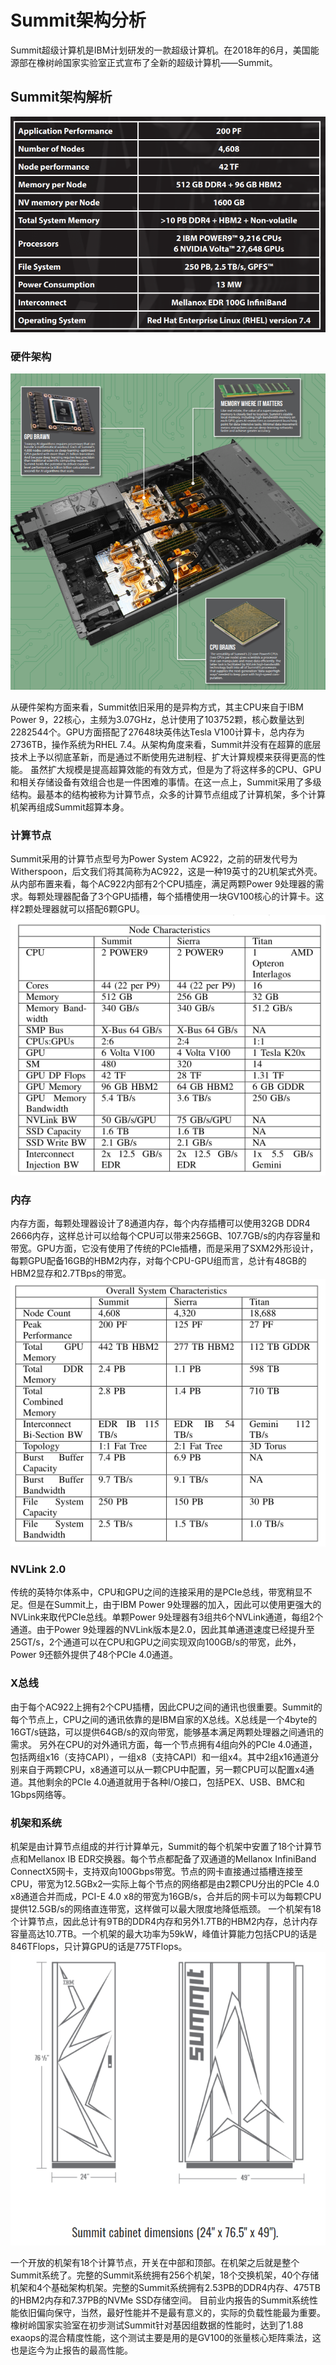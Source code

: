 # Summit架构分析
Summit超级计算机是IBM计划研发的一款超级计算机。在2018年的6月，美国能源部在橡树岭国家实验室正式宣布了全新的超级计算机——Summit。
## Summit架构解析
![架构](https://github.com/luojike/sysdesign/blob/master/2019/%E5%88%98%E7%A8%8B%E7%9D%BF/Summit%E6%9E%B6%E6%9E%84%E5%88%86%E6%9E%90/image/%E6%9E%B6%E6%9E%84.png)
### 硬件架构
![硬件架构](https://github.com/luojike/sysdesign/blob/master/2019/%E5%88%98%E7%A8%8B%E7%9D%BF/Summit%E6%9E%B6%E6%9E%84%E5%88%86%E6%9E%90/image/%E7%A1%AC%E4%BB%B6%E6%9E%B6%E6%9E%84.png)

从硬件架构方面来看，Summit依旧采用的是异构方式，其主CPU来自于IBM Power 9，22核心，主频为3.07GHz，总计使用了103752颗，核心数量达到2282544个。GPU方面搭配了27648块英伟达Tesla V100计算卡，总内存为2736TB，操作系统为RHEL 7.4。从架构角度来看，Summit并没有在超算的底层技术上予以彻底革新，而是通过不断使用先进制程、扩大计算规模来获得更高的性能。
虽然扩大规模是提高超算效能的有效方式，但是为了将这样多的CPU、GPU和相关存储设备有效组合也是一件困难的事情。在这一点上，Summit采用了多级结构。最基本的结构被称为计算节点，众多的计算节点组成了计算机架，多个计算机架再组成Summit超算本身。
### 计算节点
Summit采用的计算节点型号为Power System AC922，之前的研发代号为Witherspoon，后文我们将其简称为AC922，这是一种19英寸的2U机架式外壳。从内部布置来看，每个AC922内部有2个CPU插座，满足两颗Power 9处理器的需求。每颗处理器配备了3个GPU插槽，每个插槽使用一块GV100核心的计算卡。这样2颗处理器就可以搭配6颗GPU。
![node](https://github.com/luojike/sysdesign/blob/master/2019/%E5%88%98%E7%A8%8B%E7%9D%BF/Summit%E6%9E%B6%E6%9E%84%E5%88%86%E6%9E%90/image/node.png)
### 内存
内存方面，每颗处理器设计了8通道内存，每个内存插槽可以使用32GB DDR4 2666内存，这样总计可以给每个CPU可以带来256GB、107.7GB/s的内存容量和带宽。GPU方面，它没有使用了传统的PCIe插槽，而是采用了SXM2外形设计，每颗GPU配备16GB的HBM2内存，对每个CPU-GPU组而言，总计有48GB的HBM2显存和2.7TBps的带宽。
![all memory](https://github.com/luojike/sysdesign/blob/master/2019/%E5%88%98%E7%A8%8B%E7%9D%BF/Summit%E6%9E%B6%E6%9E%84%E5%88%86%E6%9E%90/image/Overall%20System%20Characteristics.png)
### NVLink 2.0
传统的英特尔体系中，CPU和GPU之间的连接采用的是PCIe总线，带宽稍显不足。但是在Summit上，由于IBM Power 9处理器的加入，因此可以使用更强大的NVLink来取代PCIe总线。单颗Power 9处理器有3组共6个NVLink通道，每组2个通道。由于Power 9处理器的NVLink版本是2.0，因此其单通道速度已经提升至25GT/s，2个通道可以在CPU和GPU之间实现双向100GB/s的带宽，此外，Power 9还额外提供了48个PCIe 4.0通道。
### X总线
由于每个AC922上拥有2个CPU插槽，因此CPU之间的通讯也很重要。Summit的每个节点上，CPU之间的通讯依靠的是IBM自家的X总线。X总线是一个4byte的16GT/s链路，可以提供64GB/s的双向带宽，能够基本满足两颗处理器之间通讯的需求。
另外在CPU的对外通讯方面，每一个节点拥有4组向外的PCIe 4.0通道，包括两组x16（支持CAPI），一组x8（支持CAPI）和一组x4。其中2组x16通道分别来自于两颗CPU，x8通道可以从一颗CPU中配置，另一颗CPU可以配置x4通道。其他剩余的PCIe 4.0通道就用于各种I/O接口，包括PEX、USB、BMC和1Gbps网络等。
### 机架和系统
机架是由计算节点组成的并行计算单元，Summit的每个机架中安置了18个计算节点和Mellanox IB EDR交换器。每个节点都配备了双通道的Mellanox InfiniBand ConnectX5网卡，支持双向100Gbps带宽。节点的网卡直接通过插槽连接至CPU，带宽为12.5GBx2—实际上每个节点的网络都是由2颗CPU分出的PCIe 4.0 x8通道合并而成，PCI-E 4.0 x8的带宽为16GB/s，合并后的网卡可以为每颗CPU提供12.5GB/s的网络直连带宽，这样做可以最大限度地降低瓶颈。
一个机架有18个计算节点，因此总计有9TB的DDR4内存和另外1.7TB的HBM2内存，总计内存容量高达10.7TB。一个机架的最大功率为59kW，峰值计算能力包括CPU的话是846TFlops，只计算GPU的话是775TFlops。
![外观](https://github.com/luojike/sysdesign/blob/master/2019/%E5%88%98%E7%A8%8B%E7%9D%BF/Summit%E6%9E%B6%E6%9E%84%E5%88%86%E6%9E%90/image/%E5%A4%96%E8%A7%82.png)

一个开放的机架有18个计算节点，开关在中部和顶部。在机架之后就是整个Summit系统了。完整的Summit系统拥有256个机架，18个交换机架，40个存储机架和4个基础架构机架。完整的Summit系统拥有2.53PB的DDR4内存、475TB的HBM2内存和7.37PB的NVMe SSD存储空间。
目前业内报告的Summit系统性能依旧偏向保守，当然，最好性能并不是最有意义的，实际的负载性能最为重要。橡树岭国家实验室在初步测试Summit针对基因组数据的性能时，达到了1.88 exaops的混合精度性能，这个测试主要是用的是GV100的张量核心矩阵乘法，这也是迄今为止报告的最高性能。
